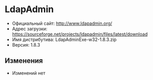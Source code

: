 # LdapAdmin

* Официальный сайт: http://www.ldapadmin.org/
* Адрес загрузки: https://sourceforge.net/projects/ldapadmin/files/latest/download
* Имя дистрибутива: LdapAdminExe-w32-1.8.3.zip
* Версия: 1.8.3

## Изменения
* Изменений нет
